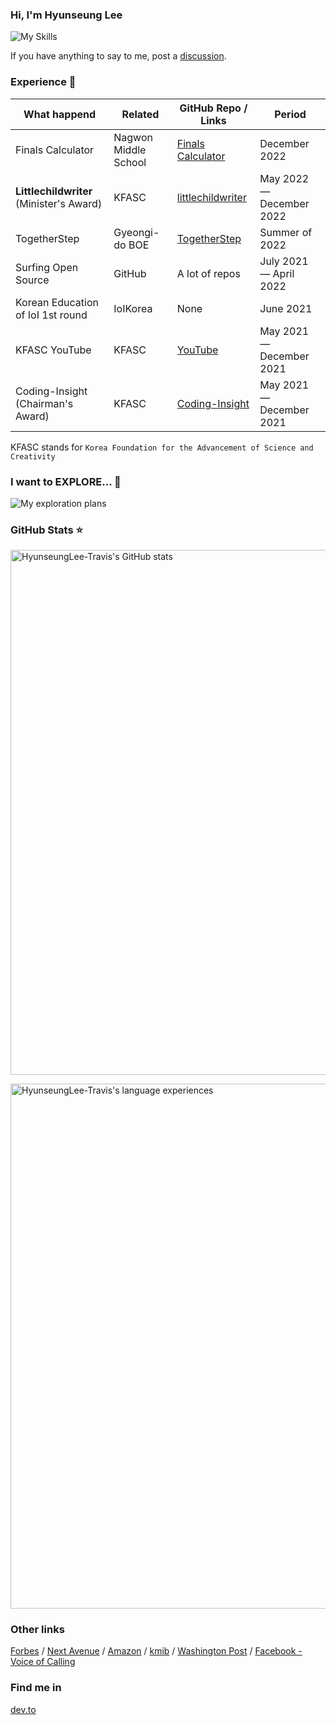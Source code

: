 ### Hi, I'm Hyunseung Lee

![My Skills](https://skillicons.dev/icons?i=ts,js,html,css,vue,python,nuxt,svelte,react,firebase,vscode)

If you have anything to say to me, post a [discussion](https://github.com/HyunseungLee-Travis/HyunseungLee-Travis/discussions).

### Experience 👔
| What happend                      | Related              | GitHub Repo / Links                                                           | Period                   |
| --------------------------------- | -------------------- | ----------------------------------------------------------------------------- | ------------------------ |
| Finals Calculator                 | Nagwon Middle School | [Finals Calculator](https://github.com/HyunseungLee-Travis/FinalsCalcualtor)  | December 2022            |
| **Littlechildwriter** (Minister's Award)           | KFASC                | [littlechildwriter](https://github.com/HyunseungLee-Travis/littlechildwriter) | May 2022 — December 2022 |
| TogetherStep                      | Gyeongi-do BOE       | [TogetherStep](https://github.com/togetherstep)                               | Summer of 2022           |
| Surfing Open Source               | GitHub               | A lot of repos                                                                | July 2021 — April 2022   |
| Korean Education of IoI 1st round | IoIKorea             | None                                                                          | June 2021                |
| KFASC YouTube                     | KFASC                | [YouTube](https://www.youtube.com/@coding-insight2429)                        | May 2021 — December 2021 |
| Coding-Insight (Chairman's Award) | KFASC                | [Coding-Insight](https://github.com/HyunseungLee-Travis/Coding-Insight)       | May 2021 — December 2021 |

KFASC stands for `Korea Foundation for the Advancement of Science and Creativity`

### I want to EXPLORE... 🐾

![My exploration plans](https://skillicons.dev/icons?i=deno,dart,flutter,nextjs)

### GitHub Stats ⭐

<a href="https://quine.sh/profile/HyunseungLee-Travis"><img src="https://stats.quine.sh/HyunseungLee-Travis/github" alt="HyunseungLee-Travis's GitHub stats" width="840px"></a>

<a href="https://quine.sh/profile/HyunseungLee-Travis"><img src="https://stats.quine.sh/HyunseungLee-Travis/verified-languages?simple=true" alt="HyunseungLee-Travis's language experiences" width="840px"></a>
  
### Other links

[Forbes](https://www.forbes.com/sites/nextavenue/2021/01/05/eldera-the-new-global-intergenerational-mentoring-program/?sh=75942761f2f8)
/ [Next Avenue](https://www.nextavenue.org/eldera-the-new-global-intergenerational-mentoring-program/)
/ [Amazon](https://www.amazon.com/Beautiful-Theorems-that-Changed-Math/dp/B08L7H65L2)
/ [kmib](https://m.kmib.co.kr/view.asp?arcid=0015066564)
/ [Washington Post](https://www.washingtonpost.com/lifestyle/2021/12/03/seniors-loneliness-solutions-technology-virtual-reality/)
/ [Facebook - Voice of Calling](https://m.facebook.com/story.php?story_fbid=pfbid0HLS4C9WgnG7bVLwGzVhpvSMCrq4gHxozZVnbQW66pY4W6cmzx3jNVm5nzUwLDWNol&id=101096427922750&m_entstream_source=timeline&__tn__=%2As%2As-R)

### Find me in

[dev.to](https://dev.to/hyunseunglee2008)
